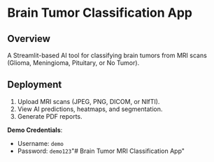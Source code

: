 # Brain Tumor Classification App

## Overview
A Streamlit-based AI tool for classifying brain tumors from MRI scans (Glioma, Meningioma, Pituitary, or No Tumor).

## Deployment
1. Upload MRI scans (JPEG, PNG, DICOM, or NIfTI).
2. View AI predictions, heatmaps, and segmentation.
3. Generate PDF reports.

**Demo Credentials**:  
- Username: `demo`  
- Password: `demo123`"# Brain Tumor MRI Classification App" 
